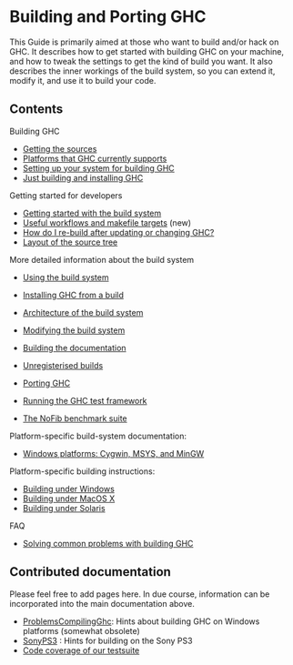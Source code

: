 # Building and Porting GHC



This Guide is primarily aimed at those who want to build and/or
hack on GHC.  It describes how to get started with building GHC on your
machine, and how to tweak the settings to get the kind of build you
want.  It also describes the inner workings of the build system, so you
can extend it, modify it, and use it to build your code.


## Contents



Building GHC


- [Getting the sources](building/getting-the-sources)
- [Platforms that GHC currently supports](platforms)
- [Setting up your system for building GHC](building/prerequisites)
- [Just building and installing GHC](building/quick-start)


Getting started for developers


- [Getting started with the build system](building/hacking)
- [Useful workflows and makefile targets](building/targets) (new)
- [How do I re-build after updating or changing GHC?](building/rebuilding)
- [Layout of the source tree](commentary/source-tree)


More detailed information about the build system


- [Using the build system](building/using)
- [Installing GHC from a build](building/installing)
- [Architecture of the build system](building/architecture)
- [Modifying the build system](building/modifying)

- [Building the documentation](building/docs)
- [Unregisterised builds](building/unregisterised)
- [Porting GHC](building/porting)
- [Running the GHC test framework](building/running-tests)
- [The NoFib benchmark suite](building/running-no-fib)


Platform-specific build-system documentation:


- [Windows platforms: Cygwin, MSYS, and MinGW](building/platforms/windows)


Platform-specific building instructions:


- [Building under Windows](building/windows)
- [Building under MacOS X](building/mac-osx)
- [Building under Solaris](building/solaris)


FAQ


- [Solving common problems with building GHC](building/troubleshooting)

## Contributed documentation



Please feel free to add pages here.  In due course, information can be incorporated into the main documentation above.


- [ProblemsCompilingGhc](problems-compiling-ghc): Hints about building GHC on Windows platforms (somewhat obsolete)
- [SonyPS3](sony-p-s3) : Hints for building on the Sony PS3
- [Code coverage of our testsuite](ghc-coverage)
